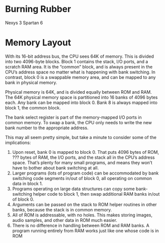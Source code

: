 # Burning Rubber
Nexys 3 Spartan 6 

# Memory Layout
With its 16-bit address bus, the CPU sees 64K of memory. This is divided into two 4096-byte blocks. Block 1 contains the stack, I/O ports, 
and a scratch RAM area. It is the “common” block, and is always present in the CPU’s address space no matter what is happening with bank 
switching. In contrast, block 0 is a swappable memory area, and can be mapped to any bank in physical memory.

Physical memory is 64K, and is divided equally between ROM and RAM. The 64K physical memory space is partitioned into 16 banks of 4096 
bytes each.  Any bank can be mapped into block 0. Bank 8 is always mapped into block 1, the common block.

The bank select register is part of the memory-mapped I/O ports in common memory. To swap a bank, the CPU only needs to write the new bank 
number to the appropriate address.

This may all seem pretty simple, but take a minute to consider some of the implications:

1.  Upon reset, bank 0 is mapped to block 0. That puts 4096 bytes of ROM, ??? bytes of RAM, the I/O ports, and the stack all in the CPU’s 
address space. That’s plenty for many small programs, and means they won’t have to bother about bank switching at all.
2.  Larger programs (lots of program code) can be accommodated by bank switching code segments in/out of block 0, all operating on common 
data in block 1.  
3.  Programs operating on large data structures can copy some bank-switching helper code to block 1, then swap additional RAM 
banks in/out of block 0.  
4.  Arguments can be passed on the stack to ROM helper routines in other banks, because the stack is in common 
memory.  
5.  All of ROM is addressable, with no holes. This makes storing images, audio samples, and other data in ROM much easier.
6.  There is no difference in handling between ROM and RAM banks. A program running entirely from RAM works just like one whose code is in 
ROM
